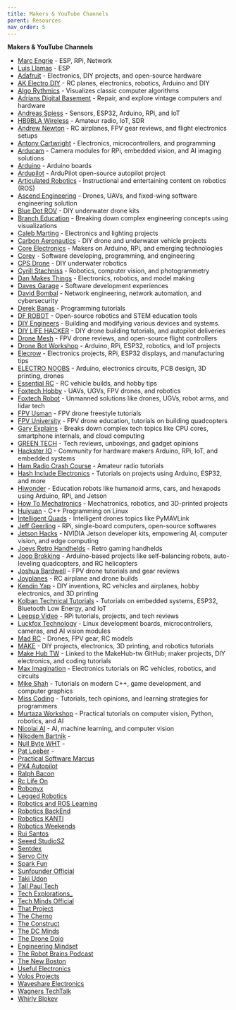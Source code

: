 ```yaml
---
title: Makers & YouTube Channels
parent: Resources
nav_order: 5
---
```


**Makers & YouTube Channels** 
- [Marc Engrie](https://wp.engrie.be/electronica-forever-love/) - ESP, RPi, Network
- [Luis Llamas](https://github.com/luisllamasbinaburo/ESP32-Examples) - ESP
- [Adafruit](https://www.youtube.com/@adafruit) - Electronics, DIY projects, and open-source hardware
- [AK Electro DIY](https://www.youtube.com/@AKElectroDIY) - RC planes, electronics, robotics, Arduino and DIY
- [Algo Rythmics](https://www.youtube.com/@AlgoRythmics) - Visualizes classic computer algorithms
- [Adrians Digital Basement](https://www.youtube.com/@adriansdigitalbasement) - Repair, and explore vintage computers and hardware
- [Andreas Spiess](https://www.youtube.com/@AndreasSpiess) - Sensors, ESP32, Arduino, RPi, and IoT
- [HB9BLA Wireless](https://www.youtube.com/@HB9BLA) - Amateur radio, IoT, SDR
- [Andrew Newton](https://www.youtube.com/@AndrewNewton) - RC airplanes, FPV gear reviews, and flight electronics setups
- [Antony Cartwright](https://www.youtube.com/@antonycartwright) - Electronics, microcontrollers, and programming
- [Arducam](https://www.youtube.com/@ArducamOfficial) - Camera modules for RPi, embedded vision, and AI imaging solutions
- [Arduino](https://www.youtube.com/@Arduino) - Arduino boards
- [Ardupilot](https://www.youtube.com/@ardupilot19) - ArduPilot open-source autopilot project
- [Articulated Robotics](https://www.youtube.com/@ArticulatedRobotics) - Instructional and entertaining content on robotics (ROS)
- [Ascend Engineering](https://www.youtube.com/@ascendengineering640) - Drones, UAVs, and fixed-wing software engineering solution
- [Blue Dot ROV](https://www.youtube.com/@bluedotrov9171) - DIY underwater drone kits
- [Branch Education](https://www.youtube.com/@BranchEducation) - Breaking down complex engineering concepts using visualizations
- [Caleb Marting](https://www.youtube.com/@CalebMarting) - Electronics and lighting projects
- [Carbon Aeronautics](https://www.youtube.com/@carbonaeronautics) - DIY drone and underwater vehicle projects
- [Core Electronics](https://www.youtube.com/@Core-Electronics) - Makers on Arduino, RPi, and emerging technologies
- [Corey](https://www.youtube.com/@coreyms) - Software developing, programming, and engineering
- [CPS Drone](https://www.youtube.com/@CPSdrone) - DIY underwater robotics
- [Cyrill Stachniss](https://www.youtube.com/@CyrillStachniss) - Robotics, computer vision, and photogrammetry
- [Dan Makes Things](https://www.youtube.com/@DanMakesThings) - Electronics, robotics, and model making
- [Daves Garage](https://www.youtube.com/@DavesGarage) - Software development experiences
- [David Bombal](https://www.youtube.com/@davidbombal) - Network engineering, network automation, and cybersecurity
- [Derek Banas](https://www.youtube.com/@derekbanas) - Programming tutorials
- [DF ROBOT](https://www.youtube.com/@DFROBOTCN) - Open-source robotics and STEM education tools
- [DIY Engineers](https://www.youtube.com/@diyengineers) - Building and modifying various devices and systems.
- [DIY LIFE HACKER](https://www.youtube.com/@DIYLIFEHACKER) - DIY drone building tutorials, and autopilot deliveries
- [Drone Mesh](https://www.youtube.com/@DroneMesh) - FPV drone reviews, and open-source flight controllers
- [Drone Bot Workshop](https://www.youtube.com/@Dronebotworkshop) - Arduino, RPi, ESP32, robotics, and IoT projects
- [Elecrow](https://www.youtube.com/@Elecrow) - Electronics projects, RPi, ESP32 displays, and manufacturing tips
- [ELECTRO NOOBS](https://www.youtube.com/@ELECTRONOOBS) - Arduino, electronics circuits, PCB design, 3D printing, drones
- [Essential RC](https://www.youtube.com/@EssentialRC) - RC vehicle builds, and hobby tips
- [Foxtech Hobby](https://www.youtube.com/@Foxtechhobby) - UAVs, UGVs, FPV drones, and robotics
- [Foxtech Robot](https://www.youtube.com/@foxtechrobot) - Unmanned solutions like drones, UGVs, robot arms, and lidar tech
- [FPV Usman](https://www.youtube.com/@fpvusman) - FPV drone freestyle tutorials
- [FPV University](https://www.youtube.com/@FPVUniversity) - FPV drone education, tutorials on building quadcopters
- [Gary Explains](https://www.youtube.com/@GaryExplains) - Breaks down complex tech topics like CPU cores, smartphone internals, and cloud computing
- [GREEN TECH](https://www.youtube.com/@Gtechpk) - Tech reviews, unboxings, and gadget opinions
- [Hackster IO](https://www.youtube.com/@HacksterIo) - Community for hardware makers Arduino, RPi, IoT, and embedded systems
- [Ham Radio Crash Course](https://www.youtube.com/@HamRadioCrashCourse) - Amateur radio tutorials
- [Hash Include Electronics](https://www.youtube.com/@hashincludeelectronics) - Tutorials on projects using Arduino, ESP32, and more
- [Hiwonder](https://www.youtube.com/@hiwonder294) - Education robots like humanoid arms, cars, and hexapods using Arduino, RPi, and Jetson
- [How To Mechatronics](https://www.youtube.com/@HowToMechatronics) - Mechatronics, robotics, and 3D-printed projects
- [Huiyuan](https://www.youtube.com/@huiyuan1295) - C++ Programming on Linux
- [Intelligent Quads](https://www.youtube.com/@IntelligentQuads) - Intelligent drones topics like PyMAVLink
- [Jeff Geerling](https://www.youtube.com/@JeffGeerling) - RPi, single-board computers, open-source softwares
- [Jetson Hacks](https://www.youtube.com/@JetsonHacks) - NVIDIA Jetson developer kits, empowering AI, computer vision, and edge computing
- [Joeys Retro Handhelds](https://www.youtube.com/@JoeysRetroHandhelds) - Retro gaming handhelds
- [Joop Brokking](https://www.youtube.com/@Joop_Brokking) - Arduino-based projects like self-balancing robots, auto-leveling quadcopters, and RC helicopters
- [Joshua Bardwell](https://www.youtube.com/@JoshuaBardwell) - FPV drone tutorials and gear reviews
- [Joyplanes](https://www.youtube.com/@Joyplanes) - RC airplane and drone builds
- [Kendin Yap](https://www.youtube.com/@Kendin-Yap) - DIY inventions, RC vehicles and airplanes, hobby electronics, and 3D printing
- [Kolban Technical Tutorials](https://www.youtube.com/@kolbantechnicaltutorials4715) - Tutorials on embedded systems, ESP32, Bluetooth Low Energy, and IoT
- [Leepsp Video](https://www.youtube.com/@leepspvideo) - RPi tutorials, projects, and tech reviews
- [Luckfox Technology](https://www.youtube.com/@LuckfoxTechnology) - Linux development boards, microcontrollers, cameras, and AI vision modules
- [Mad RC](https://www.youtube.com/@MadRC) - Drones, FPV gear, RC models
- [MAKE](https://www.youtube.com/@MAKE) - DIY projects, electronics, 3D printing, and robotics tutorials
- [Make Hub TW](https://www.youtube.com/@MakeHubtw) - Linked to the MakeHub-tw GitHub; maker projects, DIY electronics, and coding tutorials
- [Max Imagination](https://www.youtube.com/@MaxImagination) - Electronics tutorials on RC vehicles, robotics, and circuits
- [Mike Shah](https://www.youtube.com/@MikeShah) - Tutorials on modern C++, game development, and computer graphics
- [Miss Coding](https://www.youtube.com/@MissCoding) - Tutorials, tech opinions, and learning strategies for programmers
- [Murtaza Workshop](https://www.youtube.com/@murtazasworkshop) - Practical tutorials on computer vision, Python, robotics, and AI
- [Nicolai AI](https://www.youtube.com/@NicolaiAI) - AI, machine learning, and computer vision
- [Nikodem Bartnik](https://www.youtube.com/@nikodembartnik) - 
- [Null Byte WHT](https://www.youtube.com/@NullByteWHT) - 
- [Pat Loeber](https://www.youtube.com/@patloeber) - 
- [Practical Software Marcus](https://www.youtube.com/@practicalsoftwaremarcus)
- [PX4 Autopilot](https://www.youtube.com/@PX4Autopilot)
- [Ralph Bacon](https://www.youtube.com/@RalphBacon)
- [Rc Life On](https://www.youtube.com/@RcLifeOn)
- [Robonyx](https://www.youtube.com/@Robonyx)
- [Legged Robotics](https://www.youtube.com/@leggedrobotics)
- [Robotics and ROS Learning](https://www.youtube.com/@roboticsandroslearning8232)
- [Robotics BackEnd](https://www.youtube.com/@RoboticsBackEnd)
- [Robotics KANTI](https://www.youtube.com/@roboticskanti)
- [Robotics Weekends](https://www.youtube.com/@RoboticsWeekends)
- [Rui Santos](https://www.youtube.com/@RuiSantosdotme)
- [Seeed StudioSZ](https://www.youtube.com/@SeeedStudioSZ)
- [Sentdex](https://www.youtube.com/@sentdex)
- [Servo City](https://www.youtube.com/@ServoCity)
- [Spark Fun](https://www.youtube.com/@sparkfun)
- [Sunfounder Official](https://www.youtube.com/@Sunfounder_official)
- [Taki Udon](https://www.youtube.com/@TakiUdon)
- [Tall Paul Tech](https://www.youtube.com/@TallPaulTech)
- [Tech Explorations_](https://www.youtube.com/@TechExplorations_)
- [Tech Minds Official](https://www.youtube.com/@TechMindsOfficial)
- [That Project](https://www.youtube.com/@ThatProject)
- [The Cherno](https://www.youtube.com/@TheCherno)
- [The Construct](https://www.youtube.com/@TheConstruct)
- [The DC Minds](https://www.youtube.com/@TheDCMinds)
- [The Drone Dojo](https://www.youtube.com/@thedronedojo)
- [Engineering Mindset](https://www.youtube.com/@EngineeringMindset)
- [The Robot Brains Podcast](https://www.youtube.com/@TheRobotBrainsPodcast)
- [The New Boston](https://www.youtube.com/@thenewboston)
- [Useful Electronics](https://www.youtube.com/@usefulelectronics)
- [Volos Projects](https://www.youtube.com/@VolosProjects)
- [Waveshare Electronics](https://www.youtube.com/@waveshareelectronics)
- [Wagners TechTalk](https://www.youtube.com/@WagnersTechTalk)
- [Whirly Blokev](https://www.youtube.com/@WhirlyBlokev)

